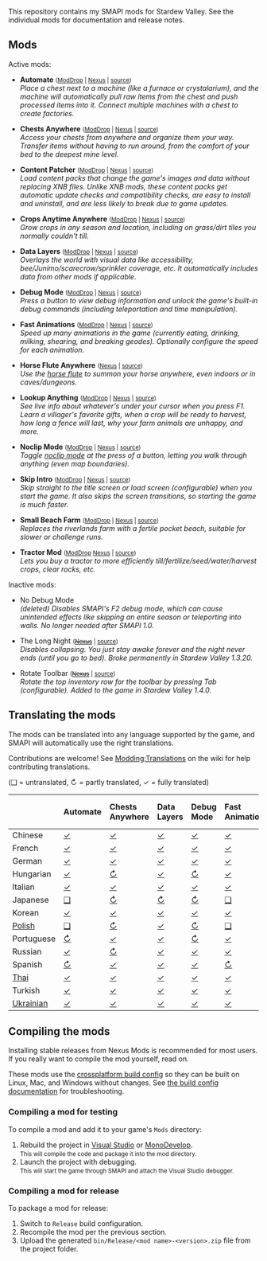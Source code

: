 ﻿This repository contains my SMAPI mods for Stardew Valley. See the individual mods for
documentation and release notes.

## Mods
Active mods:
* **Automate** <small>([ModDrop](https://www.moddrop.com/stardew-valley/mods/509760) | [Nexus](https://www.nexusmods.com/stardewvalley/mods/1063) | [source](Automate))</small>  
  _Place a chest next to a machine (like a furnace or crystalarium), and the machine will
  automatically pull raw items from the chest and push processed items into it. Connect multiple
  machines with a chest to create factories._

* **Chests Anywhere** <small>([ModDrop](https://www.moddrop.com/stardew-valley/mods/606600) | [Nexus](https://www.nexusmods.com/stardewvalley/mods/518) | [source](ChestsAnywhere))</small>  
  _Access your chests from anywhere and organize them your way. Transfer items without having to
  run around, from the comfort of your bed to the deepest mine level._

* **Content Patcher** <small>([ModDrop](https://www.moddrop.com/stardew-valley/mods/470174) | [Nexus](https://www.nexusmods.com/stardewvalley/mods/1915) | [source](ContentPatcher))</small>  
  _Load content packs that change the game's images and data without replacing XNB files. Unlike
  XNB mods, these content packs get automatic update checks and compatibility checks, are easy to
  install and uninstall, and are less likely to break due to game updates._

* **Crops Anytime Anywhere** <small>([ModDrop](https://www.moddrop.com/stardew-valley/mods/606647) | [Nexus](https://www.nexusmods.com/stardewvalley/mods/3000) | [source](CropsAnytimeAnywhere))</small>  
  _Grow crops in any season and location, including on grass/dirt tiles you normally couldn't till._

* **Data Layers** <small>([ModDrop](https://www.moddrop.com/stardew-valley/mods/606646) | [Nexus](https://www.nexusmods.com/stardewvalley/mods/1691) | [source](DataLayers))</small>  
  _Overlays the world with visual data like accessibility, bee/Junimo/scarecrow/sprinkler coverage,
  etc. It automatically includes data from other mods if applicable._

* **Debug Mode** <small>([ModDrop](https://www.moddrop.com/stardew-valley/mods/606608) | [Nexus](https://www.nexusmods.com/stardewvalley/mods/679) | [source](DebugMode))</small>  
  _Press a button to view debug information and unlock the game's built-in debug commands
  (including teleportation and time manipulation)._

* **Fast Animations** <small>([ModDrop](https://www.moddrop.com/stardew-valley/mods/606631) | [Nexus](https://www.nexusmods.com/stardewvalley/mods/1089) | [source](FastAnimations))</small>  
  _Speed up many animations in the game (currently eating, drinking, milking, shearing, and
  breaking geodes). Optionally configure the speed for each animation._

* **Horse Flute Anywhere** <small>([Nexus](https://www.nexusmods.com/stardewvalley/mods/7500) | [source](HorseFluteAnywhere))</small>  
  _Use the [horse flute](https://stardewvalleywiki.com/Horse_Flute) to summon your horse anywhere,
  even indoors or in caves/dungeons._

* **Lookup Anything** <small>([ModDrop](https://www.moddrop.com/stardew-valley/mods/606605) | [Nexus](https://www.nexusmods.com/stardewvalley/mods/541) | [source](LookupAnything))</small>  
  _See live info about whatever's under your cursor when you press F1. Learn a villager's favorite
  gifts, when a crop will be ready to harvest, how long a fence will last, why your farm animals
  are unhappy, and more._

* **Noclip Mode** <small>([ModDrop](https://www.moddrop.com/stardew-valley/mods/691002) | [Nexus](https://www.nexusmods.com/stardewvalley/mods/3900) | [source](NoclipMode))</small>  
  _Toggle [noclip mode](https://en.wikipedia.org/wiki/Noclip_mode) at the press of a button,
  letting you walk through anything (even map boundaries)._

* **Skip Intro** <small>([ModDrop](https://www.moddrop.com/stardew-valley/mods/606601) | [Nexus](https://www.nexusmods.com/stardewvalley/mods/533) | [source](SkipIntro))</small>  
  _Skip straight to the title screen or load screen (configurable) when you start the game. It also
  skips the screen transitions, so starting the game is much faster._

* **Small Beach Farm** <small>([ModDrop](https://www.moddrop.com/stardew-valley/mods/606555) | [Nexus](https://www.nexusmods.com/stardewvalley/mods/3750) | [source](SmallBeachFarm))</small>  
  _Replaces the riverlands farm with a fertile pocket beach, suitable for slower or challenge runs._

* **Tractor Mod** <small>([ModDrop](https://www.moddrop.com/stardew-valley/mods/606639) [Nexus](https://www.nexusmods.com/stardewvalley/mods/1401) | [source](TractorMod))</small>  
  _Lets you buy a tractor to more efficiently till/fertilize/seed/water/harvest crops, clear rocks, etc._

Inactive mods:
* No Debug Mode  
  _(deleted) Disables SMAPI's F2 debug mode, which can cause unintended effects like skipping an
  entire season or teleporting into walls. No longer needed after SMAPI 1.0._

* The Long Night <small>(~~[Nexus](https://www.nexusmods.com/stardewvalley/mods/1369)~~ | [source](_archived/TheLongNight))</small>  
  _Disables collapsing. You just stay awake forever and the night never ends (until you go to bed).
  Broke permanently in Stardew Valley 1.3.20._

* Rotate Toolbar <small>(~~[Nexus](https://www.nexusmods.com/stardewvalley/mods/1100)~~ | [source](_archived/RotateToolbar))</small>  
  _Rotate the top inventory row for the toolbar by pressing Tab (configurable). Added to the game
  in Stardew Valley 1.4.0._

## Translating the mods
<!--

    This section is auto-generated using a script, there's no need to edit it manually.
    https://github.com/Pathoschild/StardewScripts/tree/main/create-translation-summary

-->
The mods can be translated into any language supported by the game, and SMAPI will automatically
use the right translations.

Contributions are welcome! See [Modding:Translations](https://stardewvalleywiki.com/Modding:Translations)
on the wiki for help contributing translations.

(❑ = untranslated, ↻ = partly translated, ✓ = fully translated)

&nbsp;      | Automate                   | Chests Anywhere                  | Data Layers                  | Debug Mode                  | Fast Animations                  | Horse Flute Anywhere                 | Lookup Anything                  | Noclip Mode                  | Skip Intro                  | Small Beach Farm                 | Tractor Mod
:---------- | :------------------------- | :------------------------------- | :--------------------------- | :-------------------------- | :------------------------------- | :----------------------------------- | :------------------------------- | :--------------------------- | :-------------------------- | :------------------------------- | :---------------------------
Chinese     | [✓](Automate/i18n/zh.json) | [✓](ChestsAnywhere/i18n/zh.json) | [✓](DataLayers/i18n/zh.json) | [✓](DebugMode/i18n/zh.json) | [✓](FastAnimations/i18n/zh.json) | [✓](HorseFluteAnywhere/i18n/zh.json) | [↻](LookupAnything/i18n/zh.json) | [✓](NoclipMode/i18n/zh.json) | [✓](SkipIntro/i18n/zh.json) | [↻](SmallBeachFarm/i18n/zh.json) | [↻](TractorMod/i18n/zh.json)
French      | [✓](Automate/i18n/fr.json) | [✓](ChestsAnywhere/i18n/fr.json) | [✓](DataLayers/i18n/fr.json) | [✓](DebugMode/i18n/fr.json) | [✓](FastAnimations/i18n/fr.json) | [✓](HorseFluteAnywhere/i18n/fr.json) | [↻](LookupAnything/i18n/fr.json) | [✓](NoclipMode/i18n/fr.json) | [✓](SkipIntro/i18n/fr.json) | [↻](SmallBeachFarm/i18n/fr.json) | [↻](TractorMod/i18n/fr.json)
German      | [✓](Automate/i18n/de.json) | [✓](ChestsAnywhere/i18n/de.json) | [✓](DataLayers/i18n/de.json) | [✓](DebugMode/i18n/de.json) | [✓](FastAnimations/i18n/de.json) | [✓](HorseFluteAnywhere/i18n/de.json) | [↻](LookupAnything/i18n/de.json) | [✓](NoclipMode/i18n/de.json) | [✓](SkipIntro/i18n/de.json) | [↻](SmallBeachFarm/i18n/de.json) | [↻](TractorMod/i18n/de.json)
Hungarian   | [✓](Automate/i18n/hu.json) | [↻](ChestsAnywhere/i18n/hu.json) | [✓](DataLayers/i18n/hu.json) | [↻](DebugMode/i18n/hu.json) | [✓](FastAnimations/i18n/hu.json) | [✓](HorseFluteAnywhere/i18n/hu.json) | [↻](LookupAnything/i18n/hu.json) | [✓](NoclipMode/i18n/hu.json) | [❑](SkipIntro/i18n)         | [↻](SmallBeachFarm/i18n/hu.json) | [↻](TractorMod/i18n/hu.json)
Italian     | [✓](Automate/i18n/it.json) | [✓](ChestsAnywhere/i18n/it.json) | [✓](DataLayers/i18n/it.json) | [✓](DebugMode/i18n/it.json) | [✓](FastAnimations/i18n/it.json) | [✓](HorseFluteAnywhere/i18n/it.json) | [↻](LookupAnything/i18n/it.json) | [✓](NoclipMode/i18n/it.json) | [✓](SkipIntro/i18n/it.json) | [✓](SmallBeachFarm/i18n/it.json) | [✓](TractorMod/i18n/it.json)
Japanese    | [❑](Automate/i18n)         | [↻](ChestsAnywhere/i18n/ja.json) | [↻](DataLayers/i18n/ja.json) | [↻](DebugMode/i18n/ja.json) | [❑](FastAnimations/i18n)         | [❑](HorseFluteAnywhere/i18n)         | [↻](LookupAnything/i18n/ja.json) | [↻](NoclipMode/i18n/ja.json) | [❑](SkipIntro/i18n)         | [❑](SmallBeachFarm/i18n)         | [↻](TractorMod/i18n/ja.json)
Korean      | [✓](Automate/i18n/ko.json) | [✓](ChestsAnywhere/i18n/ko.json) | [✓](DataLayers/i18n/ko.json) | [✓](DebugMode/i18n/ko.json) | [✓](FastAnimations/i18n/ko.json) | [✓](HorseFluteAnywhere/i18n/ko.json) | [↻](LookupAnything/i18n/ko.json) | [✓](NoclipMode/i18n/ko.json) | [✓](SkipIntro/i18n/ko.json) | [↻](SmallBeachFarm/i18n/ko.json) | [↻](TractorMod/i18n/ko.json)
[Polish]    | [❑](Automate/i18n)         | [↻](ChestsAnywhere/i18n/pl.json) | [✓](DataLayers/i18n/pl.json) | [↻](DebugMode/i18n/pl.json) | [❑](FastAnimations/i18n)         | [❑](HorseFluteAnywhere/i18n)         | [↻](LookupAnything/i18n/pl.json) | [↻](NoclipMode/i18n/pl.json) | [❑](SkipIntro/i18n)         | [❑](SmallBeachFarm/i18n)         | [↻](TractorMod/i18n/pl.json)
Portuguese  | [↻](Automate/i18n/pt.json) | [✓](ChestsAnywhere/i18n/pt.json) | [✓](DataLayers/i18n/pt.json) | [↻](DebugMode/i18n/pt.json) | [✓](FastAnimations/i18n/pt.json) | [✓](HorseFluteAnywhere/i18n/pt.json) | [↻](LookupAnything/i18n/pt.json) | [✓](NoclipMode/i18n/pt.json) | [✓](SkipIntro/i18n/pt.json) | [❑](SmallBeachFarm/i18n)         | [↻](TractorMod/i18n/pt.json)
Russian     | [✓](Automate/i18n/ru.json) | [↻](ChestsAnywhere/i18n/ru.json) | [✓](DataLayers/i18n/ru.json) | [✓](DebugMode/i18n/ru.json) | [✓](FastAnimations/i18n/ru.json) | [✓](HorseFluteAnywhere/i18n/ru.json) | [↻](LookupAnything/i18n/ru.json) | [✓](NoclipMode/i18n/ru.json) | [✓](SkipIntro/i18n/ru.json) | [↻](SmallBeachFarm/i18n/ru.json) | [↻](TractorMod/i18n/ru.json)
Spanish     | [↻](Automate/i18n/es.json) | [✓](ChestsAnywhere/i18n/es.json) | [✓](DataLayers/i18n/es.json) | [✓](DebugMode/i18n/es.json) | [↻](FastAnimations/i18n/es.json) | [✓](HorseFluteAnywhere/i18n/es.json) | [↻](LookupAnything/i18n/es.json) | [✓](NoclipMode/i18n/es.json) | [✓](SkipIntro/i18n/es.json) | [↻](SmallBeachFarm/i18n/es.json) | [↻](TractorMod/i18n/es.json)
[Thai]      | [✓](Automate/i18n/th.json) | [✓](ChestsAnywhere/i18n/th.json) | [✓](DataLayers/i18n/th.json) | [✓](DebugMode/i18n/th.json) | [✓](FastAnimations/i18n/th.json) | [✓](HorseFluteAnywhere/i18n/th.json) | [↻](LookupAnything/i18n/th.json) | [✓](NoclipMode/i18n/th.json) | [✓](SkipIntro/i18n/th.json) | [↻](SmallBeachFarm/i18n/th.json) | [↻](TractorMod/i18n/th.json)
Turkish     | [✓](Automate/i18n/tr.json) | [✓](ChestsAnywhere/i18n/tr.json) | [✓](DataLayers/i18n/tr.json) | [✓](DebugMode/i18n/tr.json) | [✓](FastAnimations/i18n/tr.json) | [✓](HorseFluteAnywhere/i18n/tr.json) | [↻](LookupAnything/i18n/tr.json) | [✓](NoclipMode/i18n/tr.json) | [✓](SkipIntro/i18n/tr.json) | [✓](SmallBeachFarm/i18n/tr.json) | [✓](TractorMod/i18n/tr.json)
[Ukrainian] | [✓](Automate/i18n/uk.json) | [✓](ChestsAnywhere/i18n/uk.json) | [✓](DataLayers/i18n/uk.json) | [✓](DebugMode/i18n/uk.json) | [✓](FastAnimations/i18n/uk.json) | [✓](HorseFluteAnywhere/i18n/uk.json) | [↻](LookupAnything/i18n/uk.json) | [✓](NoclipMode/i18n/uk.json) | [✓](SkipIntro/i18n/uk.json) | [↻](SmallBeachFarm/i18n/uk.json) | [↻](TractorMod/i18n/uk.json)

[Polish]: https://www.nexusmods.com/stardewvalley/mods/3616
[Thai]: https://www.nexusmods.com/stardewvalley/mods/7052
[Ukrainian]: https://www.nexusmods.com/stardewvalley/mods/8427

## Compiling the mods
Installing stable releases from Nexus Mods is recommended for most users. If you really want to
compile the mod yourself, read on.

These mods use the [crossplatform build config](https://www.nuget.org/packages/Pathoschild.Stardew.ModBuildConfig)
so they can be built on Linux, Mac, and Windows without changes. See [the build config documentation](https://www.nuget.org/packages/Pathoschild.Stardew.ModBuildConfig)
for troubleshooting.

### Compiling a mod for testing
To compile a mod and add it to your game's `Mods` directory:

1. Rebuild the project in [Visual Studio](https://www.visualstudio.com/vs/community/) or [MonoDevelop](https://www.monodevelop.com/).  
   <small>This will compile the code and package it into the mod directory.</small>
2. Launch the project with debugging.  
   <small>This will start the game through SMAPI and attach the Visual Studio debugger.</small>

### Compiling a mod for release
To package a mod for release:

1. Switch to `Release` build configuration.
2. Recompile the mod per the previous section.
3. Upload the generated `bin/Release/<mod name>-<version>.zip` file from the project folder.
